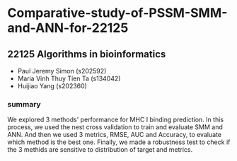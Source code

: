 # Comparative-study-of-PSSM-SMM-and-ANN-for-22125

## 22125 Algorithms in bioinformatics

* Paul Jeremy Simon (s202592)
* Maria Vinh Thuy Tien Ta (s134042)
* Huijiao Yang (s202360)

### summary
We explored 3 methods' performance for MHC I binding prediction. In this process, we used the nest cross validation to train and evaluate SMM and ANN. And then we used 3 metrics, RMSE, AUC and Accuracy, to evaluate which method is the best one. Finally, we made a robustness test to check if the 3 methids are sensitive to distribution of target and metrics. 
 

